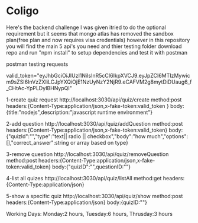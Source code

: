 # Coligo
Here's the backend challenge I was given itried to do the optional requirement but it seems that mongo atlas has removed the sandbox plan(free plan and now requires visa credentials) however in this repository you will find the main 5 api's you need and thier testing folder download repo and run "npm install" to setup dependencies and test it with postman

postman testing requests

valid_token="eyJhbGciOiJIUzI1NiIsInR5cCI6IkpXVCJ9.eyJpZCI6MTIzMywicm9sZSI6InVzZXIiLCJpYXQiOjE1NzUyNzY2NjR9.eCAFVM2g8mytDiDUaug6_f_CHtAc-YpPLDyIBHNypQI"

1-create quiz request
http://localhost:3030/api/quiz/create 
method:post
headers:{Content-Type:application/json,x-fake-token:valid_token }
body:{title:"nodejs",description:"javascript runtime environment"}

2-add question
http://localhost:3030/api/quiz/addQuestion
method:post
headers:{Content-Type:application/json,x-fake-token:valid_token}
body:{"quizId":"","type":"text|| radio || checkbox","body":"how much","options":[],"correct_answer":string or array based on type}

3-remove question 
http://localhost:3030/api/quiz/removeQuestion
method:post
headers:{Content-Type:application/json,x-fake-token:valid_token}
body:{"quizID":"",questionID:""}

4-list all quizes
http://localhost:3030/api/quiz/listAll
method:get
headers:{Content-Type:application/json}

5-show a specific quiz
http://localhost:3030/api/quiz/show
method:post
headers:{Content-Type:application/json}
body:{quizID:""}


Working Days:
Monday:2 hours, 
Tuesday:6 hours, 
Thrusday:3 hours
